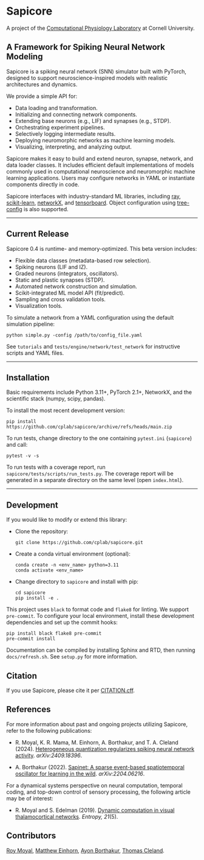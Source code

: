 Sapicore
========

A project of the [Computational Physiology Laboratory](https://cplab.net/) at Cornell University.

A Framework for Spiking Neural Network Modeling
-----------------------------------------------

Sapicore is a spiking neural network (SNN) simulator built with PyTorch, designed to support
neuroscience-inspired models with realistic architectures and dynamics.

We provide a simple API for:

* Data loading and transformation.
* Initializing and connecting network components.
* Extending base neurons (e.g., LIF) and synapses (e.g., STDP).
* Orchestrating experiment pipelines.
* Selectively logging intermediate results.
* Deploying neuromorphic networks as machine learning models.
* Visualizing, interpreting, and analyzing output.

Sapicore makes it easy to build and extend neuron, synapse, network, and data loader classes.
It includes efficient default implementations of models commonly used in computational neuroscience and neuromorphic
machine learning applications. Users may configure networks in YAML or instantiate components directly in code.

Sapicore interfaces with industry-standard ML libraries, including
[ray](https://docs.ray.io/en/latest/ray-core/walkthrough.html),
[scikit-learn](https://scikit-learn.org/stable/), [networkX](https://networkx.org/), and
[tensorboard](https://pytorch.org/docs/stable/tensorboard.html).
Object configuration using [tree-config](https://github.com/matham/tree-config/) is also supported.

***

Current Release
---------------
Sapicore 0.4 is runtime- and memory-optimized. This beta version includes:

* Flexible data classes (metadata-based row selection).
* Spiking neurons (LIF and IZ).
* Graded neurons (integrators, oscillators).
* Static and plastic synapses (STDP).
* Automated network construction and simulation.
* Scikit-integrated ML model API (fit/predict).
* Sampling and cross validation tools.
* Visualization tools.

To simulate a network from a YAML configuration using the default simulation pipeline:

    python simple.py -config /path/to/config_file.yaml

See `tutorials` and `tests/engine/network/test_network` for instructive scripts and YAML files.

***

Installation
------------
Basic requirements include Python 3.11+, PyTorch 2.1+, NetworkX, and the scientific stack (numpy, scipy, pandas).

To install the most recent development version:

	pip install https://github.com/cplab/sapicore/archive/refs/heads/main.zip

To run tests, change directory to the one containing `pytest.ini` (`sapicore`) and call:

    pytest -v -s

To run tests with a coverage report, run `sapicore/tests/scripts/run_tests.py`.
The coverage report will be generated in a separate directory on the same level (open `index.html`).

***

Development
-----------
If you would like to modify or extend this library:

* Clone the repository:

      git clone https://github.com/cplab/sapicore.git

* Create a conda virtual environment (optional):

      conda create -n <env_name> python=3.11
      conda activate <env_name>

* Change directory to `sapicore` and install with pip:

      cd sapicore
      pip install -e .

This project uses ``black`` to format code and ``flake8`` for linting. We support ``pre-commit``.
To configure your local environment, install these development dependencies and set up the commit hooks:

	pip install black flake8 pre-commit
	pre-commit install

Documentation can be compiled by installing Sphinx and RTD, then running `docs/refresh.sh`.
See ``setup.py`` for more information.

Citation
--------
If you use Sapicore, please cite it per [CITATION.cff](https://github.com/cplab/sapicore/blob/main/CITATION.cff).


References
----------
For more information about past and ongoing projects utilizing Sapicore, refer to the following publications:

* R. Moyal, K. R. Mama, M. Einhorn, A. Borthakur, and T. A. Cleland (2024). [Heterogeneous quantization regularizes spiking
neural network activity](https://doi.org/10.48550/arXiv.2409.18396). <i>arXiv:2409.18396</i>.

* A. Borthakur (2022). [Sapinet: A sparse event-based spatiotemporal oscillator for learning in the
wild](https://arxiv.org/abs/2204.06216). <i>arXiv:2204.06216</i>.

For a dynamical systems perspective on neural computation, temporal coding, and top-down control of
sensory processing, the following article may be of interest:

* R. Moyal and S. Edelman (2019). [Dynamic computation in visual thalamocortical
networks](https://www.mdpi.com/1099-4300/21/5/500). <i>Entropy, 21</i>(5).

Contributors
------------
[Roy Moyal](https://scholar.google.com/citations?user=P8Ztxr4AAAAJ),
[Matthew Einhorn](https://matham.dev/about/),
[Ayon Borthakur](https://borthakurayon.github.io/),
[Thomas Cleland](https://cplab.net/people/thomas-cleland/).
